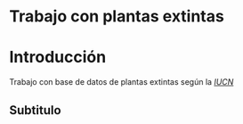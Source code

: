 Trabajo con plantas extintas
================

# Introducción

Trabajo con base de datos de plantas extintas según la
[*IUCN*](https://www.iucnredlist.org/)

## Subtitulo
